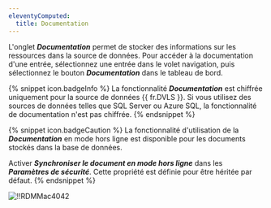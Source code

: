 ```yaml
---
eleventyComputed:
  title: Documentation
---
```

L'onglet ***Documentation*** permet de stocker des informations sur les ressources dans la source de données. Pour accéder à la documentation d'une entrée, sélectionnez une entrée dans le volet navigation, puis sélectionnez le bouton ***Documentation*** dans le tableau de bord.

{% snippet icon.badgeInfo %}
La fonctionnalité ***Documentation*** est chiffrée uniquement pour la source de données {{ fr.DVLS }}. Si vous utilisez des sources de données telles que SQL Server ou Azure SQL, la fonctionnalité de documentation n'est pas chiffrée.
{% endsnippet %}

{% snippet icon.badgeCaution %}
La fonctionnalité d'utilisation de la ***Documentation*** en mode hors ligne est disponible pour les documents stockés dans la base de données.

Activer ***Synchroniser le document en mode hors ligne*** dans les ***Paramètres de sécurité***. Cette propriété est définie pour être héritée par défaut.
{% endsnippet %}

![!!RDMMac4042](https://cdnweb.devolutions.net/docs/fr/rdm/mac/RdmMac4042.png)


